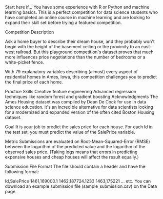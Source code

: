 Start here if... You have some experience with R or Python and machine learning basics. This is a perfect competition for data science students who have completed an online course in machine learning and are looking to expand their skill set before trying a featured competition.

Competition Description

Ask a home buyer to describe their dream house, and they probably won't begin with the height of the basement ceiling or the proximity to an east-west railroad. But this playground competition's dataset proves that much more influences price negotiations than the number of bedrooms or a white-picket fence.

With 79 explanatory variables describing (almost) every aspect of residential homes in Ames, Iowa, this competition challenges you to predict the final price of each home.

Practice Skills Creative feature engineering Advanced regression techniques like random forest and gradient boosting Acknowledgments The Ames Housing dataset was compiled by Dean De Cock for use in data science education. It's an incredible alternative for data scientists looking for a modernized and expanded version of the often cited Boston Housing dataset.

Goal It is your job to predict the sales price for each house. For each Id in the test set, you must predict the value of the SalePrice variable.

Metric Submissions are evaluated on Root-Mean-Squared-Error (RMSE) between the logarithm of the predicted value and the logarithm of the observed sales price. (Taking logs means that errors in predicting expensive houses and cheap houses will affect the result equally.)

Submission File Format The file should contain a header and have the following format:

Id,SalePrice 
1461,169000.1 
1462,187724.1233 
1463,175221       ...  etc. You can download an example submission file (sample_submission.csv) on the Data page.
